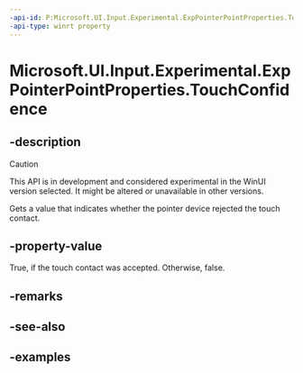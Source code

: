 ```yaml
---
-api-id: P:Microsoft.UI.Input.Experimental.ExpPointerPointProperties.TouchConfidence
-api-type: winrt property
---
```


# Microsoft.UI.Input.Experimental.ExpPointerPointProperties.TouchConfidence

<!--
public bool TouchConfidence { get; }
-->

## -description

> [!CAUTION]
> This API is in development and considered experimental in the WinUI version selected. It might be altered or unavailable in other versions.

Gets a value that indicates whether the pointer device rejected the touch contact.

## -property-value

True, if the touch contact was accepted. Otherwise, false.

## -remarks

## -see-also

## -examples
